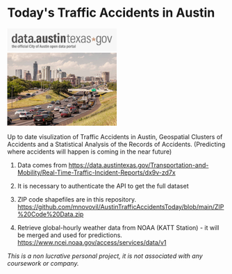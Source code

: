 # Today's Traffic Accidents in Austin

<img src="https://github.com/mnovovil/AustinTrafficAccidentsToday/blob/main/OpenData%20Portal.png" width="50%" height="50%">


<img src="https://github.com/mnovovil/AustinTrafficAccidentsToday/blob/main/Austin_Accidents.jpg" width="50%" height="50%">

Up to date visulization of Traffic Accidents in Austin, Geospatial Clusters of Accidents and a Statistical Analysis of the Records of Accidents. (Predicting where accidents will happen is coming in the near future)

  1. Data comes from https://data.austintexas.gov/Transportation-and-Mobility/Real-Time-Traffic-Incident-Reports/dx9v-zd7x
  
  2. It is necessary to authenticate the API to get the full dataset
  
  3. ZIP code shapefiles are in this repository. https://github.com/mnovovil/AustinTrafficAccidentsToday/blob/main/ZIP%20Code%20Data.zip
  
  4. Retrieve global-hourly weather data from NOAA (KATT Station) - it will be merged and used for predictions. https://www.ncei.noaa.gov/access/services/data/v1

*This is a non lucrative personal project, it is not associated with any coursework or company.*
